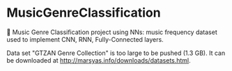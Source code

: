 # MusicGenreClassification
🎼 Music Genre Classification project using NNs: music frequency dataset used to implement CNN, RNN, Fully-Connected layers.

Data set "GTZAN Genre Collection" is too large to be pushed (1.3 GB). It can be downloaded at http://marsyas.info/downloads/datasets.html. 

